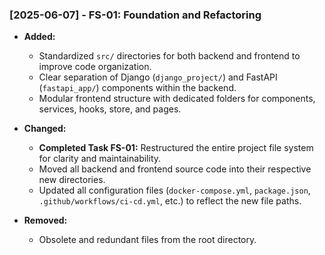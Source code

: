 ### [2025-06-07] - FS-01: Foundation and Refactoring

- **Added:**
  - Standardized `src/` directories for both backend and frontend to improve code organization.
  - Clear separation of Django (`django_project/`) and FastAPI (`fastapi_app/`) components within the backend.
  - Modular frontend structure with dedicated folders for components, services, hooks, store, and pages.

- **Changed:**
  - **Completed Task FS-01:** Restructured the entire project file system for clarity and maintainability.
  - Moved all backend and frontend source code into their respective new directories.
  - Updated all configuration files (`docker-compose.yml`, `package.json`, `.github/workflows/ci-cd.yml`, etc.) to reflect the new file paths.

- **Removed:**
  - Obsolete and redundant files from the root directory.